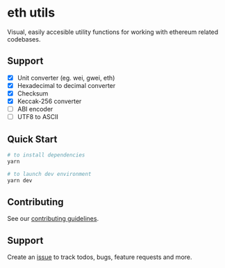 # eth utils

Visual, easily accesible utility functions for working with ethereum related codebases.

## Support

- [x] Unit converter (eg. wei, gwei, eth)
- [x] Hexadecimal to decimal converter
- [x] Checksum
- [x] Keccak-256 converter
- [ ] ABI encoder
- [ ] UTF8 to ASCII

## Quick Start

```bash
# to install dependencies
yarn

# to launch dev environment
yarn dev

```

## Contributing

See our [contributing guidelines](./CONTRIBUTING.md).

## Support

Create an [issue](https://github.com/geist-org/geist-ui/issues/new/choose) to track todos, bugs, feature requests and more.

